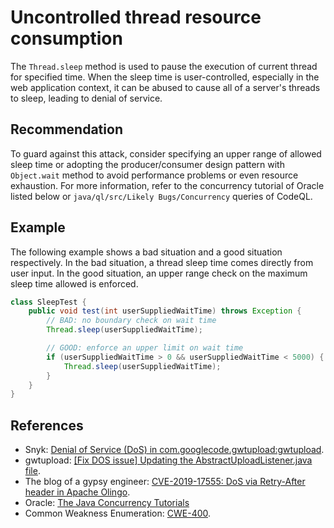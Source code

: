 # Uncontrolled thread resource consumption
The `Thread.sleep` method is used to pause the execution of current thread for specified time. When the sleep time is user-controlled, especially in the web application context, it can be abused to cause all of a server's threads to sleep, leading to denial of service.


## Recommendation
To guard against this attack, consider specifying an upper range of allowed sleep time or adopting the producer/consumer design pattern with `Object.wait` method to avoid performance problems or even resource exhaustion. For more information, refer to the concurrency tutorial of Oracle listed below or `java/ql/src/Likely Bugs/Concurrency` queries of CodeQL.


## Example
The following example shows a bad situation and a good situation respectively. In the bad situation, a thread sleep time comes directly from user input. In the good situation, an upper range check on the maximum sleep time allowed is enforced.


```java
class SleepTest {
	public void test(int userSuppliedWaitTime) throws Exception {
		// BAD: no boundary check on wait time
		Thread.sleep(userSuppliedWaitTime);

		// GOOD: enforce an upper limit on wait time
		if (userSuppliedWaitTime > 0 && userSuppliedWaitTime < 5000) {
			Thread.sleep(userSuppliedWaitTime);
		}
	}
}

```

## References
* Snyk: [Denial of Service (DoS) in com.googlecode.gwtupload:gwtupload](https://snyk.io/vuln/SNYK-JAVA-COMGOOGLECODEGWTUPLOAD-569506).
* gwtupload: [\[Fix DOS issue\] Updating the AbstractUploadListener.java file](https://github.com/manolo/gwtupload/issues/33).
* The blog of a gypsy engineer: [ CVE-2019-17555: DoS via Retry-After header in Apache Olingo](https://blog.gypsyengineer.com/en/security/cve-2019-17555-dos-via-retry-after-header-in-apache-olingo.html).
* Oracle: [The Java Concurrency Tutorials](https://docs.oracle.com/javase/tutorial/essential/concurrency/guardmeth.html)
* Common Weakness Enumeration: [CWE-400](https://cwe.mitre.org/data/definitions/400.html).
